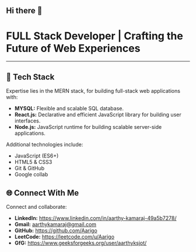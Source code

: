 ## Hi there 👋

# FULL Stack Developer | Crafting the Future of Web Experiences


---

## 🚀 Tech Stack

Expertise lies in the MERN stack, for building full-stack web applications with:

*   **MYSQL:** Flexible and scalable SQL database.
*   **React.js:** Declarative and efficient JavaScript library for building user interfaces.
*   **Node.js:** JavaScript runtime for building scalable server-side applications.

Additional technologies include:

*   JavaScript (ES6+)
*   HTML5 & CSS3
*   Git & GitHub
*   Google collab

## 🌐 Connect With Me

Connect and collaborate:

*   **LinkedIn:** https://www.linkedin.com/in/aarthy-kamaraj-49a5b7278/
*   **Gmail:** aarthykamaraj@gmail.com
*   **GitHub:** https://github.com/Aarigo
*   **LeetCode:** https://leetcode.com/u/Aarigo
*   **GfG:** https://www.geeksforgeeks.org/user/aarthyksjot/
